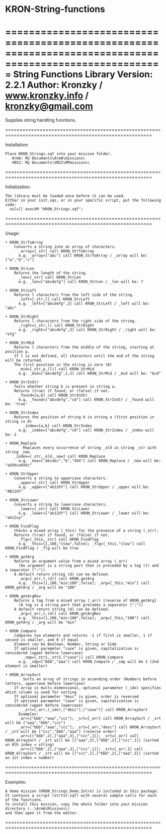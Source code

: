 KRON-String-functions
=====================
 =========================================================================================================
  String Functions Library
  Version: 2.2.1
  Author: Kronzky / www.kronzky.info / kronzky@gmail.com
 =========================================================================================================

  Supplies string handling functions.

 =========================================================================================================

  Installation:

    Place KRON_Strings.sqf into your mission folder. 
       ArmA: My Documents\ArmA\missions\
       VBS2: My Documents\VBS2\MPmissions\

 =========================================================================================================

  Initialization:

    The library must be loaded once before it can be used.
    Either in your init.sqs, or in your specific script, put the following code:
      nul=[] execVM "KRON_Strings.sqf";   

 =========================================================================================================

  Usage:

    • KRON_StrToArray
        Converts a string into an array of characters.
          _array=[_str] call KRON_StrToArray
          e.g. _array=["abc"] call KRON_StrToArray / _array will be: ["a","b","c"]

    • KRON_StrLen
        Returns the length of the string.
          _len=[_str] call KRON_StrLen
          e.g. _len=["abcdefg"] call KRON_StrLen / _len will be: 7

    • KRON_StrLeft
        Returns l characters from the left side of the string. 
          _left=[_str,l] call KRON_StrLeft
          e.g. _left=["abcdefg",3] call KRON_StrLeft / _left will be: "abc"

    • KRON_StrRight
        Returns l characters from the right side of the string. 
          _right=[_str,l] call KRON_StrRight
          e.g. _right=["abcdefg",3] call KRON_StrRight / _right will be: "efg"

    • KRON_StrMid
        Returns l characters from the middle of the string, starting at position p.
        If l is not defined, all characters until the end of the string will be returned.
        The first position in the string is zero (0)
          _mid=[_str,p,(l)] call KRON_StrMid
          e.g. _mid=["abcdefg",1,3] call KRON_StrMid / _mid will be: "bcd"

    • KRON_StrInStr
        Tests whether string b is present in string a.
        Returns (true) if found, or (false) if not.
          _found=[a,b] call KRON_StrInStr
          e.g. _found=["abcdefg","cd"] call KRON_StrInStr / _found will be: 'true'

    • KRON_StrIndex   
        Returns the position of string b in string a (first position in string is 0)
        	_index=[a,b] call KRON_StrIndex
          e.g. _index=["abcdefg","cd"] call KRON_StrIndex / _index will be: 2

    • KRON_Replace    
    		Replaces every occurrence of string _old in string _str with string _new
        _index=[_str,_old,_new] call KRON_Replace
          e.g. _new=["abcabc","b","XXX"] call KRON_Replace / _new will be: "aXXXcaXXXc"

    • KRON_StrUpper
        Converts a string to uppercase characters.
          _upper=[_str] call KRON_StrUpper
          e.g. _upper=["ab12XY"] call KRON_StrUpper / _upper will be: "AB12XY"

    • KRON_StrLower
        Converts a string to lowercase characters.
          _lower=[_str] call KRON_StrLower
          e.g. _lower=["ab12XY"] call KRON_StrLower / _lower will be: "ab12xy"

    • KRON_FindFlag   
        Checks a mixed array (_this) for the presence of a string (_str).
        Returns (true) if found, or (false) if not.
          _flg=[_this,_str] call KRON_FindFlag
          e.g. _this=[1,100,"slow",false]; _flg=[_this,"slow"] call KRON_FindFlag / _flg will be true
          
    • KRON_getArg     
        Returns an argument value from a mixed array (_arr)
          (An argument is a string part that is preceded by a tag (t) and a separator (":"))
        A default return string (d) can be defined.
          _arg=[_arr,t,(d)] call KRON_getArg
          e.g. _this=[1,100,"min:100",false]; _arg=[_this,"min"] call KRON_getArg / _arg will be "100"

    • KRON_getArgRev     
        Returns a tag from a mixed array (_arr) [reverse of KRON_getArg]
          (A tag is a string part that precedes a separator (":"))
        A default return string (d) can be defined.
          _arg=[_arr,t,(d)] call KRON_getArgRev
          e.g. _this=[1,100,"min:100",false]; _arg=[_this,"100"] call KRON_getArg / _arg will be "min"

    • KRON_Compare    
        Compares two elements and returns -1 if first is smaller, 1 if second is smaller, and 0 if equal
        Element can be Boolean, Number, String or Side
        If optional parameter "case" is given, capitalization is considered (upper before lowercase)
        	_cmp=[_str1,_str2,("case")] call KRON_Compare
          e.g. _cmp=["bbb","aaa"] call KRON_Compare / _cmp will be 1 (2nd element is smaller)

    • KRON_ArraySort  
    		Sorts an array of strings in acsending order (Numbers before letters, uppercase before lowercase)
        If array is multi-dimensional, optional parameter (_idx) specifies which column is used for sorting
        If optional parameter "desc" is given, order is reversed 
        If optional parameter "case" is given, capitalization is considered (upper before lowercase)
        	_srt=[_arr,(_idx),("desc"),("case")] call KRON_ArraySort
          Examples:
          _arr=["bbb","aaa","ccc"]; _srt=[_arr] call KRON_ArraySort / _srt will be ["aaa","bbb","ccc"]
          _arr=["bbb","aaa","ccc"]; _srt=[_arr,"desc"] call KRON_ArraySort / _srt will be ["ccc","bbb","aaa"] (reverse order)
          _arr=[["bbb",2],["aaa",3],["ccc",1]]; _srt=[_arr] call KRON_ArraySort / _srt will be [["aaa",3],["bbb",2],["ccc",1]] (sorted on 0th index = string)
          _arr=[["bbb",2],["aaa",3],["ccc",1]]; _srt=[_arr,1] call KRON_ArraySort / _srt will be [["ccc",1],["bbb",2],["aaa",3]] (sorted on 1st index = number)


 =========================================================================================================

  Examples:

    A demo mission (KRON_Strings_Demo.Intro) is included in this package.
    It contains a script (strtst.sqf) with several sample calls for each of the functions.
    To install this mission, copy the whole folder into your mission directory (..\ArmA\Missions\)
    and then open it from the editor.

 =========================================================================================================
